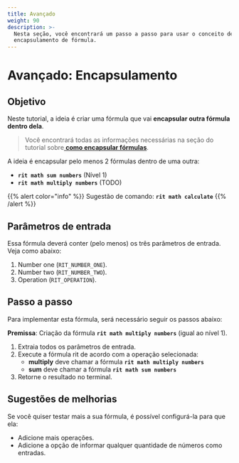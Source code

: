 ```yaml
---
title: Avançado
weight: 90
description: >-
  Nesta seção, você encontrará um passo a passo para usar o conceito de
  encapsulamento de fórmula.
---
```


# Avançado: Encapsulamento

## Objetivo

Neste tutorial, a ideia é criar uma fórmula que vai **encapsular outra fórmula dentro dela**.

> Você encontrará todas as informações necessárias na seção do tutorial sobre[ **como encapsular fórmulas**](/pt-br/fórmulas/encapsular-fórmulas/).

A ideia é encapsular pelo menos 2 fórmulas dentro de uma outra:

* **`rit math sum numbers`** \(Nível 1\)
* **`rit math multiply numbers`** \(TODO\)

{{% alert color="info" %}}
Sugestão de comando: **`rit math calculate`**
{{% /alert %}}

## Parâmetros de entrada

Essa fórmula deverá conter \(pelo menos\) os três parâmetros de entrada. Veja como abaixo:

1. Number one \(`RIT_NUMBER_ONE`\). 
2. Number two \(`RIT_NUMBER_TWO`\). 
3. Operation \(`RIT_OPERATION`\).

## Passo a passo

Para implementar esta fórmula, será necessário seguir os passos abaixo:   
  
**Premissa**: Criação da fórmula **`rit math multiply numbers`** \(igual ao nível 1\). 

1. Extraia todos os parâmetros de entrada. 
2. Execute a fórmula rit de acordo com a operação selecionada: 
   * **multiply** deve chamar a fórmula **`rit math multiply numbers`**
   * **sum** deve chamar a fórmula **`rit math sum numbers`** 
3. Retorne o resultado no terminal.

## Sugestões de melhorias

Se você quiser testar mais a sua fórmula, é possível configurá-la para que ela:

* Adicione mais operações.
* Adicione a opção de informar qualquer quantidade de números como entradas.
